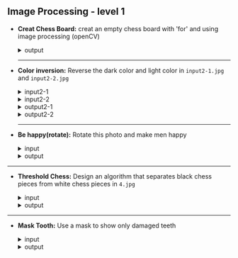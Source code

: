 ## Image Processing - level 1 

- **Creat Chess Board:** creat an empty chess board with 'for' and using image processing (openCV)
  <details>
    <summary>output</summary>
    <br>
    <img src="https://github.com/hoseindamavandi/Image-Processing/blob/main/Level-1/Creat%20Chess%20Board/output.jpg?raw=true" width="350" title="input2-2">

  </details>
  
  ---

- **Color inversion:** Reverse the dark color and light color in `input2-1.jpg` and `input2-2.jpg`
  <details>
    <summary>input2-1</summary>
    <br>
    <img src="https://user-images.githubusercontent.com/83751182/142157138-cf1b6801-016e-48b3-9014-3d44b470ac02.png" width="350" title="input2-1">

  </details>
  <details>
    <summary>input2-2</summary>
    <br>
    <img src="https://user-images.githubusercontent.com/83751182/142157404-bbd17c70-87a0-4427-97c2-2cbe825d4306.png" width="350" title="input2-2">

  </details>
  
    <details>
    <summary>output2-1</summary>
    <br>
    <img src="https://github.com/hoseindamavandi/Image-Processing/blob/main/Level-1/Color%20inversion/output2-1.jpg?raw=true" width="350" title="input2-1">

  </details>
  <details>
    <summary>output2-2</summary>
    <br>
    <img src="https://github.com/hoseindamavandi/Image-Processing/blob/main/Level-1/Color%20inversion/output2-2.jpg?raw=true" width="350" title="input2-2">

  </details>

  ---

- **Be happy(rotate):** Rotate this photo and make men happy
  <details>
    <summary>input</summary>
    <br>
    <img src="https://user-images.githubusercontent.com/83751182/142156512-b56a7cd4-195d-42ba-aaa1-51a7b3b301a6.jpg" width="350" title="input">

  </details>
  <details>
    <summary>output</summary>
    <br>
    <img src="https://user-images.githubusercontent.com/83751182/142156051-72f2219f-c9d2-41f2-a359-a797758bc718.jpg" width="350" title="hover text">
  </details>
  
---

- **Threshold Chess:** Design an algorithm that separates black chess pieces from white chess pieces in `4.jpg`
  <details>
    <summary>input</summary>
    <br>
    <img src="https://user-images.githubusercontent.com/83751182/142158177-615b5925-bcf1-45d9-82b7-647429f01a9a.jpg" width="350" title="input2-1">

  </details>
  <details>
    <summary>output</summary>

    <br>
    <img src="https://github.com/hoseindamavandi/Image-Processing/blob/main/Level-1/threshold%20chess/output4.jpg?raw=true" width="350" title="input2-2">

  </details>

----

- **Mask Tooth:** Use a mask to show only damaged teeth
  <details>
    <summary>input</summary>
    <br>
    <img src="https://user-images.githubusercontent.com/83751182/142158177-615b5925-bcf1-45d9-82b7-647429f01a9a.jpg" width="350" title="input2-1">

  </details>
  <details>
    <summary>output</summary>

    <br>
    <img src="https://github.com/hoseindamavandi/Image-Processing/blob/main/Level-1/threshold%20chess/output4.jpg?raw=true" width="350" title="input2-2">

  </details>